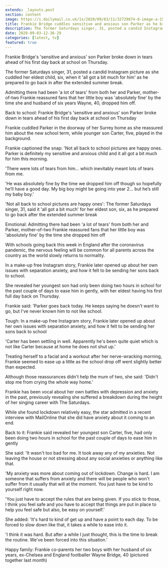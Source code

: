 ```yaml
---
extends: _layouts.post
section: content
image: https://i.dailymail.co.uk/1s/2020/09/03/11/32729874-0-image-a-15_1599129491666.jpg 
title: Frankie Bridge cuddles sensitive and anxious son Parker as he breaks down in tears 
description: The former Saturdays singer, 31, posted a candid Instagram picture as she cuddled her eldest child, six, when it all got a bit much for him as he prepared to go back to school on Thursday. 
date: 2020-09-03-12-36-29 
categories: [latest, tv] 
featured: true 
--- 
```

Frankie Bridge's 'sensitive and anxious' son Parker broke down in tears ahead of his first day back at school on Thursday.

The former Saturdays singer, 31, posted a candid Instagram picture as she cuddled her eldest child, six, when it 'all got a bit much for him' as he prepared to go back in after the extended summer break. 

Admitting there had been 'a lot of tears' from both her and Parker, mother-of-two Frankie reassured fans that her little boy was 'absolutely fine' by the time she and husband of six years Wayne, 40, dropped him off.   

Back to school: Frankie Bridge's 'sensitive and anxious' son Parker broke down in tears ahead of his first day back at school on Thursday

Frankie cuddled Parker in the doorway of her Surrey home as she reassured him about the new school term, while younger son Carter, five, played in the background.  

Frankie captioned the snap: 'Not all back to school pictures are happy ones. Parker is definitely my sensitive and anxious child and it all got a bit much for him this morning. 

'There were lots of tears from him... which inevitably meant lots of tears from me.

'He was absolutely fine by the time we dropped him off though so hopefully he’ll have a good day. My big boy might be going into year 2... but he’s still my baby boy.' 

'Not all back to school pictures are happy ones': The former Saturdays singer, 31, said it 'all got a bit much' for her eldest son, six, as he prepared to go back after the extended summer break

Emotional: Admitting there had been 'a lot of tears' from both her and Parker, mother-of-two Frankie reassured fans that her little boy was 'absolutely fine' by the time she dropped him off 

With schools going back this week in England after the coronavirus pandemic, the nervous feeling will be common for all parents across the country as the world slowly returns to normality.

In a make-up free Instagram story, Frankie later opened up about her own issues with separation anxiety, and how it felt to be sending her sons back to school.  

She revealed her youngest son had only been doing two hours in school for the past couple of days to ease him in gently, with her eldest having his first full day back on Thursday.

Frankie said: 'Parker goes back today. He keeps saying he doesn't want to go, but I've never known him to not like school.

Tough: In a make-up free Instagram story, Frankie later opened up about her own issues with separation anxiety, and how it felt to be sending her sons back to school 

'Carter has been settling in well. Apparently he's been quite quiet which is not like Carter because at home he does not shut up.' 

Treating herself to a facial and a workout after her nerve-wracking morning, Frankie seemed to ease up a little as the school drop off went slightly better than expected.  

Although those reassurances didn't help the mum of two, she said: 'Didn't stop me from crying the whole way home.' 

Frankie has been vocal about her own battles with depression and anxiety in the past, previously revealing she suffered a breakdown during the height of her singing career with The Saturdays.

While she found lockdown relatively easy, the star admitted in a recent interview with MailOnline that she did have anxiety about it coming to an end. 

Back to it: Frankie said revealed her youngest son Carter, five, had only been doing two hours in school for the past couple of days to ease him in gently

She said: 'It wasn't too bad for me. It took away any of my anxieties. Not leaving the house or not stressing about any social anxieties or anything like that. 

'My anxiety was more about coming out of lockdown. Change is hard. I am someone that suffers from anxiety and there will be people who won't suffer from it usually that will at the moment. You just have to be kind to yourself right now. 

'You just have to accept the rules that are being given. If you stick to those, I think you feel safe and you have to accept that things are put in place to help you feel safe but also, be easy on yourself.'

She added: 'It's hard to kind of get up and have a point to each day. To be forced to slow down like that, it takes a while to ease into it.

'I think it was hard. But after a while I just thought, this is the time to break the routine. We've been forced into this situation.'

Happy family: Frankie co-parents her two boys with her husband of six years, ex-Chelsea and England footballer Wayne Bridge, 40 (pictured together last month)

